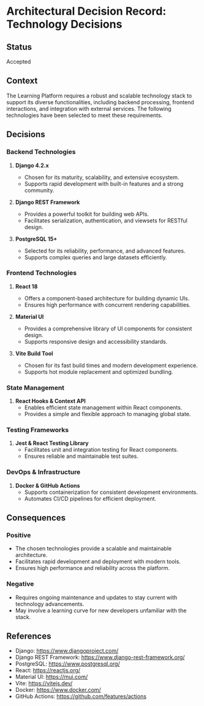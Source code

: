 # Architectural Decision Record: Technology Decisions

## Status
Accepted

## Context
The Learning Platform requires a robust and scalable technology stack to support its diverse functionalities, including backend processing, frontend interactions, and integration with external services. The following technologies have been selected to meet these requirements.

## Decisions

### Backend Technologies
1. **Django 4.2.x**
   - Chosen for its maturity, scalability, and extensive ecosystem.
   - Supports rapid development with built-in features and a strong community.

2. **Django REST Framework**
   - Provides a powerful toolkit for building web APIs.
   - Facilitates serialization, authentication, and viewsets for RESTful design.

3. **PostgreSQL 15+**
   - Selected for its reliability, performance, and advanced features.
   - Supports complex queries and large datasets efficiently.

### Frontend Technologies
1. **React 18**
   - Offers a component-based architecture for building dynamic UIs.
   - Ensures high performance with concurrent rendering capabilities.

2. **Material UI**
   - Provides a comprehensive library of UI components for consistent design.
   - Supports responsive design and accessibility standards.

3. **Vite Build Tool**
   - Chosen for its fast build times and modern development experience.
   - Supports hot module replacement and optimized bundling.

### State Management
1. **React Hooks & Context API**
   - Enables efficient state management within React components.
   - Provides a simple and flexible approach to managing global state.

### Testing Frameworks
1. **Jest & React Testing Library**
   - Facilitates unit and integration testing for React components.
   - Ensures reliable and maintainable test suites.

### DevOps & Infrastructure
1. **Docker & GitHub Actions**
   - Supports containerization for consistent development environments.
   - Automates CI/CD pipelines for efficient deployment.

## Consequences

### Positive
- The chosen technologies provide a scalable and maintainable architecture.
- Facilitates rapid development and deployment with modern tools.
- Ensures high performance and reliability across the platform.

### Negative
- Requires ongoing maintenance and updates to stay current with technology advancements.
- May involve a learning curve for new developers unfamiliar with the stack.

## References
- Django: https://www.djangoproject.com/
- Django REST Framework: https://www.django-rest-framework.org/
- PostgreSQL: https://www.postgresql.org/
- React: https://reactjs.org/
- Material UI: https://mui.com/
- Vite: https://vitejs.dev/
- Docker: https://www.docker.com/
- GitHub Actions: https://github.com/features/actions

